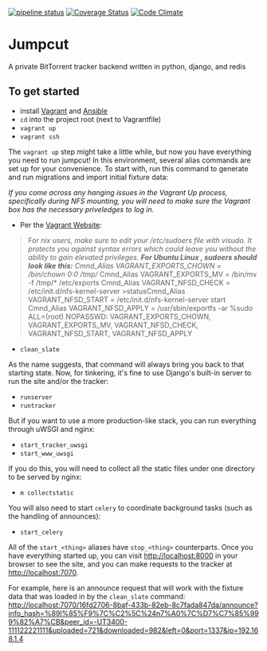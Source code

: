 [![pipeline status](https://git.ronzertnert.me/JumpCut/JumpCut/badges/develop/pipeline.svg)](https://git.ronzertnert.me/JumpCut/JumpCut/commits/develop)
[![Coverage Status](https://coveralls.io/repos/streisand/streisand/badge.svg?branch=develop&service=github)](https://coveralls.io/github/streisand/streisand?branch=develop)
[![Code Climate](https://codeclimate.com/github/streisand/streisand/badges/gpa.svg)](https://codeclimate.com/github/streisand/streisand)

Jumpcut
=========

A private BitTorrent tracker backend written in python, django, and redis

To get started
---------------

- install [Vagrant](https://www.vagrantup.com/) and [Ansible](http://docs.ansible.com/intro_installation.html)
- `cd` into the project root (next to Vagrantfile)
- `vagrant up`
- `vagrant ssh`

The `vagrant up` step might take a little while, but now you have everything you need to run
jumpcut!  In this environment, several alias commands are set up for your convenience.  To
start with, run this command to generate and run migrations and import initial fixture data:

*If you come across any hanging issues in the Vagrant Up process, specifically during NFS mounting, you will need to make sure the Vagrant box has the necessary priveledges to log in.*

- Per the [Vagrant Website](https://www.vagrantup.com/docs/synced-folders/nfs.html):
> For *nix users, make sure to edit your /etc/sudoers file with visudo. It protects you against syntax errors which could leave you without the ability to gain elevated privileges.
> **For Ubuntu Linux , sudoers should look like this:**
Cmnd_Alias VAGRANT_EXPORTS_CHOWN = /bin/chown 0\:0 /tmp/*
Cmnd_Alias VAGRANT_EXPORTS_MV = /bin/mv -f /tmp/* /etc/exports
Cmnd_Alias VAGRANT_NFSD_CHECK = /etc/init.d/nfs-kernel-server >statusCmnd_Alias VAGRANT_NFSD_START = /etc/init.d/nfs-kernel-server start
Cmnd_Alias VAGRANT_NFSD_APPLY = /usr/sbin/exportfs -ar
%sudo ALL=(root) NOPASSWD: VAGRANT_EXPORTS_CHOWN, VAGRANT_EXPORTS_MV, VAGRANT_NFSD_CHECK, VAGRANT_NFSD_START, VAGRANT_NFSD_APPLY

- `clean_slate`

As the name suggests, that command will always bring you back to that starting state.  Now, for
tinkering, it's fine to use Django's built-in server to run the site and/or the tracker:

- `runserver`
- `runtracker`

But if you want to use a more production-like stack, you can run everything through uWSGI and
nginx:

- `start_tracker_uwsgi`
- `start_www_uwsgi`

If you do this, you will need to collect all the static files under one directory to be served
by nginx:

- `m collectstatic`

You will also need to start `celery` to coordinate background tasks (such as the handling of
announces):

- `start_celery`

All of the `start_<thing>` aliases have `stop_<thing>` counterparts.  Once you have everything
started up, you can visit <http://localhost:8000> in your browser to see the site, and you can
make requests to the tracker at <http://localhost:7070>.

For example, here is an announce request that will work with the fixture data that was loaded in
by the `clean_slate` command: <http://localhost:7070/16fd2706-8baf-433b-82eb-8c7fada847da/announce?info_hash=%89I%85%F9%7C%C2%5C%24n7%A0%7C%D7%C7%85%999%82%A7%CB&peer_id=-UT3400-111122221111&uploaded=721&downloaded=982&left=0&port=1337&ip=192.168.1.4>
